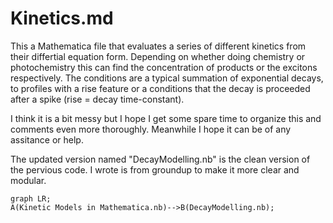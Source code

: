 # Kinetics.md

This a Mathematica file that evaluates a series of different kinetics from their differtial equation form. 
Depending on whether doing chemistry or photochemistry this can find the concentration of products or 
the excitons respectively. The conditions are a typical summation of exponential decays, to profiles 
with a rise feature or a conditions that the decay is proceeded after a spike (rise = decay time-constant). 

I think it is a bit messy but I hope I get some spare time to organize this and comments even more thoroughly. 
Meanwhile I hope it can be of any assitance or help. 

The updated version named "DecayModelling.nb" is the clean version of the pervious code. I wrote is 
from groundup to make it more clear and modular. 

```mermaid
graph LR;
A(Kinetic Models in Mathematica.nb)-->B(DecayModelling.nb);

```
